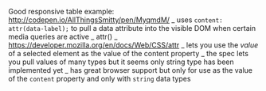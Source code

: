 Good responsive table example: http://codepen.io/AllThingsSmitty/pen/MyqmdM/ _
uses `content: attr(data-label);` to pull a data attribute into the visible DOM
when certain media queries are active _ attr() _
https://developer.mozilla.org/en/docs/Web/CSS/attr _ lets you use the _value_ of
a selected element as the value of the content property _ the spec lets you pull
values of many types but it seems only string type has been implemented yet _
has great browser support but only for use as the value of the `content`
property and only with `string` data types
